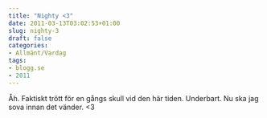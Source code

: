 ```yaml
---
title: "Nighty <3"
date: 2011-03-13T03:02:53+01:00
slug: nighty-3
draft: false
categories:
- Allmänt/Vardag
tags:
- blogg.se
- 2011
---
```

Åh. Faktiskt trött för en gångs skull vid den här tiden. Underbart. Nu ska jag sova innan det vänder. <3